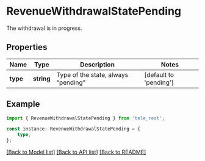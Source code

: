 # RevenueWithdrawalStatePending

The withdrawal is in progress.

## Properties

Name | Type | Description | Notes
------------ | ------------- | ------------- | -------------
**type** | **string** | Type of the state, always “pending” | [default to 'pending']

## Example

```typescript
import { RevenueWithdrawalStatePending } from 'tele_rest';

const instance: RevenueWithdrawalStatePending = {
    type,
};
```

[[Back to Model list]](../README.md#documentation-for-models) [[Back to API list]](../README.md#documentation-for-api-endpoints) [[Back to README]](../README.md)
